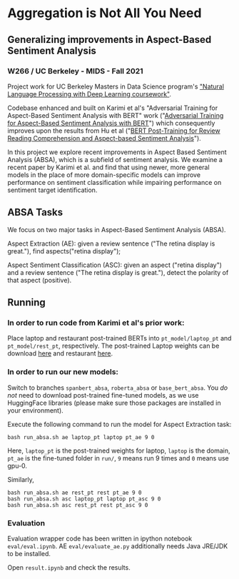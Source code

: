 # Aggregation is Not All You Need
## Generalizing improvements in Aspect-Based Sentiment Analysis
### W266 / UC Berkeley - MIDS - Fall 2021

Project work for UC Berkeley Masters in Data Science program's ["Natural Language Processing with Deep Learning coursework"](https://www.ischool.berkeley.edu/courses/datasci/266).

Codebase enhanced and built on Karimi et al's "Adversarial Training for Aspect-Based Sentiment Analysis with BERT" work ("[Adversarial Training for Aspect-Based Sentiment Analysis with BERT](https://arxiv.org/pdf/2001.11316)") which consequently improves upon the results from Hu et al ("[BERT Post-Training for Review Reading Comprehension and Aspect-based Sentiment Analysis](https://www.aclweb.org/anthology/N19-1242.pdf)").

In this project we explore recent improvements in Aspect Based Sentiment Analysis (ABSA), which is a subfield of sentiment analysis. We examine a recent paper by Karimi et al. and find that using newer, more general models in the place of more domain-specific models can improve performance on sentiment classification while impairing performance on sentiment target identification.

## ABSA Tasks
We focus on two major tasks in Aspect-Based Sentiment Analysis (ABSA).

Aspect Extraction (AE): given a review sentence ("The retina display is great."), find aspects("retina display");

Aspect Sentiment Classification (ASC): given an aspect ("retina display") and a review sentence ("The retina display is great."), detect the polarity of that aspect (positive).

## Running
### In order to run code from Karimi et al's prior work: 
Place laptop and restaurant post-trained BERTs into ```pt_model/laptop_pt``` and ```pt_model/rest_pt```, respectively. The post-trained Laptop weights can be download [here](https://drive.google.com/file/d/1io-_zVW3sE6AbKgHZND4Snwh-wi32L4K/view?usp=sharing) and restaurant [here](https://drive.google.com/file/d/1TYk7zOoVEO8Isa6iP0cNtdDFAUlpnTyz/view?usp=sharing).

### In order to run our new models: 
Switch to branches `spanbert_absa`, `roberta_absa` or `base_bert_absa`. You *do not* need to download post-trained fine-tuned models, as we use HuggingFace libraries (please make sure those packages are installed in your environment).


Execute the following command to run the model for Aspect Extraction task:

```bash run_absa.sh ae laptop_pt laptop pt_ae 9 0```

Here, ```laptop_pt``` is the post-trained weights for laptop, ```laptop``` is the domain, ```pt_ae``` is the fine-tuned folder in ```run/```, ```9``` means run 9 times and ```0``` means use gpu-0.

Similarly,
```
bash run_absa.sh ae rest_pt rest pt_ae 9 0
bash run_absa.sh asc laptop_pt laptop pt_asc 9 0
bash run_absa.sh asc rest_pt rest pt_asc 9 0
```
### Evaluation
Evaluation wrapper code has been written in ipython notebook ```eval/eval.ipynb```. 
AE ```eval/evaluate_ae.py``` additionally needs Java JRE/JDK to be installed.

Open ```result.ipynb``` and check the results.

